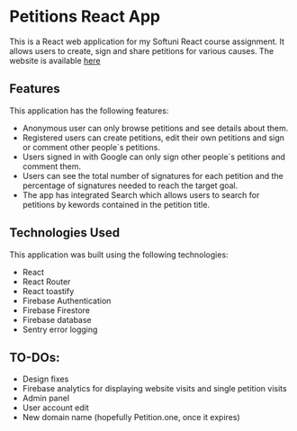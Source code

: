 # Petitions React App

This is a React web application for my Softuni React course assignment. It allows users to create, sign and share petitions for various causes. 
The website is available [here](https://petitions.vutov.org/)


## Features

This application has the following features:

- Anonymous user can only browse petitions and see details about them.
- Registered users can create petitions, edit their own petitions and sign or comment other people`s petitions.
- Users signed in with Google can only sign other people`s petitions and comment them.
- Users can see the total number of signatures for each petition and the percentage of signatures needed to reach the target goal.
- The app has integrated Search which allows users to search for petitions by kewords contained in the petition title.


## Technologies Used

This application was built using the following technologies:

- React
- React Router
- React toastify
- Firebase Authentication
- Firebase Firestore
- Firebase database
- Sentry error logging


## TO-DOs:

- Design fixes 
- Firebase analytics for displaying website visits and single petition visits
- Admin panel
- User account edit
- New domain name (hopefully Petition.one, once it expires)


